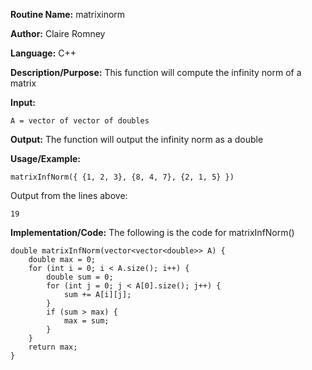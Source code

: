 **Routine Name:** matrixinorm

**Author:** Claire Romney

**Language:** C++

**Description/Purpose:** This function will compute the infinity norm of a matrix

**Input:**

	A = vector of vector of doubles
	
**Output:** The function will output the infinity norm as a double

**Usage/Example:**

	matrixInfNorm({ {1, 2, 3}, {8, 4, 7}, {2, 1, 5} })

Output from the lines above:

	19
    
**Implementation/Code:** The following is the code for matrixInfNorm()

    double matrixInfNorm(vector<vector<double>> A) {
	    double max = 0;
	    for (int i = 0; i < A.size(); i++) {
		    double sum = 0;
		    for (int j = 0; j < A[0].size(); j++) {
		    	sum += A[i][j];
	    	}
		    if (sum > max) {
		    	max = sum;
	    	}
    	}
	    return max;
    }
